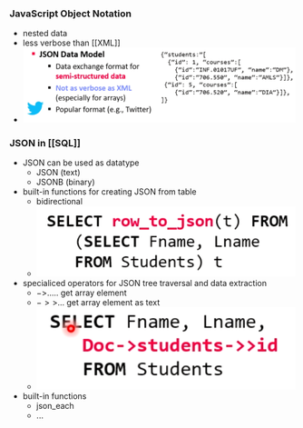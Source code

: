### JavaScript Object Notation
+ nested data
+ less verbose than [[XML]]
+ ![](../../../z_images/Pasted%20image%2020220412155451.png)

### JSON in [[SQL]]
+ JSON can be used as datatype
	+ JSON (text)
	+ JSONB (binary)
+ built-in functions for creating JSON from table
	+ bidirectional
	+ ![](../../../z_images/Pasted%20image%2020220412155732.png)
+ specialiced operators for JSON tree traversal and data extraction
	+ $->$..... get array element
	+ $->>$... get array element as text
	+ ![](../../../z_images/Pasted%20image%2020220412155936.png)
+ built-in functions
	+ json_each
	+ ...


